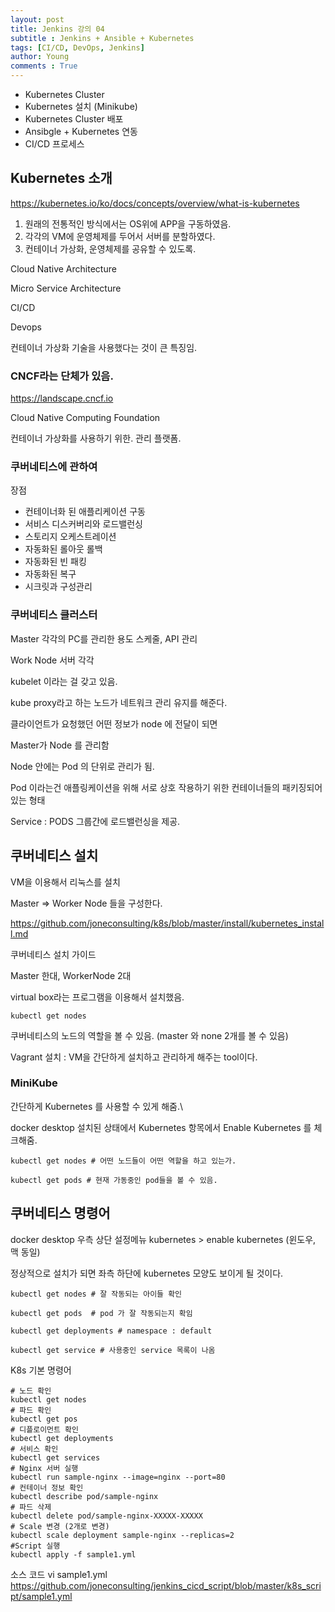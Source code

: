```yaml
---
layout: post
title: Jenkins 강의 04
subtitle : Jenkins + Ansible + Kubernetes
tags: [CI/CD, DevOps, Jenkins]
author: Young
comments : True
---
```


- Kubernetes Cluster
- Kubernetes 설치 (Minikube)
- Kubernetes Cluster 배포
- Ansibgle + Kubernetes 연동
- CI/CD 프로세스

## Kubernetes 소개

https://kubernetes.io/ko/docs/concepts/overview/what-is-kubernetes

1. 원래의 전통적인 방식에서는 OS위에 APP을 구동하였음.
2. 각각의 VM에 운영체제를 두어서 서버를 분할하였다.
3. 컨테이너 가상화, 운영체제를 공유할 수 있도록.

Cloud Native Architecture

Micro Service Architecture 

CI/CD

Devops

컨테이너 가상화 기술을 사용했다는 것이 큰 특징임.


### CNCF라는 단체가 있음.

https://landscape.cncf.io

Cloud Native Computing Foundation

컨테이너 가상화를 사용하기 위한. 관리 플랫폼.


### 쿠버네티스에 관하여

장점
- 컨테이너화 된 애플리케이션 구동
- 서비스 디스커버리와 로드밸런싱
- 스토리지 오케스트레이션
- 자동화된 롤아웃 롤백
- 자동화된 빈 패킹
- 자동화된 복구
- 시크릿과 구성관리

### 쿠버네티스 클러스터

Master 
각각의 PC를 관리한 용도
스케줄, API 관리

Work Node
서버 각각

kubelet 이라는 걸 갖고 있음.

kube proxy라고 하는 노드가 네트워크 관리 유지를 해준다.

클라이언트가 요청했던 어떤 정보가 node 에 전달이 되면 

Master가 Node 를 관리함

Node 안에는 Pod 의 단위로 관리가 됨.

Pod 이라는건 애플링케이션을 위해 서로 상호 작용하기 위한 컨테이너들의 패키징되어있는 형태

Service : PODS 그룹간에 로드밸런싱을 제공.


## 쿠버네티스 설치

VM을 이용해서 리눅스를 설치 

Master => Worker Node 들을 구성한다.

https://github.com/joneconsulting/k8s/blob/master/install/kubernetes_install.md

쿠버네티스 설치 가이드

Master 한대, WorkerNode 2대

virtual box라는 프로그램을 이용해서 설치했음.

```kube
kubectl get nodes
```

쿠버네티스의 노드의 역할을 볼 수 있음.
(master 와 none 2개를 볼 수 있음)

Vagrant 설치 : VM을 간단하게 설치하고 관리하게 해주는 tool이다.

### MiniKube
간단하게 Kubernetes 를 사용할 수 있게 해줌.\

docker desktop 설치된 상태에서
Kubernetes 항목에서 Enable Kubernetes 를 체크해줌.


```
kubectl get nodes # 어떤 노드들이 어떤 역할을 하고 있는가.

kubectl get pods # 현재 가동중인 pod들을 볼 수 있음.
```

## 쿠버네티스 명령어
docker desktop 우측 상단 설정메뉴
kubernetes > enable kubernetes 
(윈도우, 맥 동일)

정상적으로 설치가 되면
좌측 하단에 kubernetes 모양도 보이게 될 것이다.

```
kubectl get nodes # 잘 작동되는 아이들 확인

kubectl get pods  # pod 가 잘 작동되는지 확임

kubectl get deployments # namespace : default 

kubectl get service # 사용중인 service 목록이 나옴
```

K8s 기본 명령어
```
# 노드 확인  
kubectl get nodes
# 파드 확인
kubectl get pos
# 디플로이먼트 확인
kubectl get deployments
# 서비스 확인 
kubectl get services
# Nginx 서버 실행 
kubectl run sample-nginx --image=nginx --port=80
# 컨테이너 정보 확인 
kubectl describe pod/sample-nginx
# 파드 삭제
kubectl delete pod/sample-nginx-XXXXX-XXXXX
# Scale 변경 (2개로 변경)
kubectl scale deployment sample-nginx --replicas=2
#Script 실행
kubectl apply -f sample1.yml
```
소스 코드
vi sample1.yml
https://github.com/joneconsulting/jenkins_cicd_script/blob/master/k8s_script/sample1.yml


